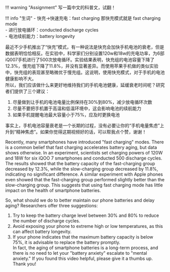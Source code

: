 !!! warning "Assignment"
	写一篇中文的科普文，试翻！

!!! info "生词"
	- 快充→快速充电：fast charging 那快充模式就是 fast charging mode  
	- 进行放电循环：conducted discharge cycles  
	- 电池续航能力：battery longevity  

最近不少手机推出了“快充”模式，有一种说法是快充会加快手机电池的衰老，但是数据表明恰恰相反。在实验中，科学家们分别设置120w和18w的充电功率，为6部iQ007手机进行了500次放电循环。实验结果表明，快充组的电池容量下降了12.3%，慢充组下降了11.8%，并没有显著差异。而使用苹果手机做的类似实验中，快充组的表现甚至略微优于慢充组。这说明，使用快充模式，对于手机的电池健康影响不大。  
所以，我们应该做什么来更好地维持我们的手机电池健康，延缓衰老时间呢？研究者们提供了三个建议：  
1. 尽量做到让手机的电池电量比例保持在30%到80%，减少放电循环次数  
2. 尽量不要把手机置于高温和低温环境中，这会影响电池的续航能力  
3. 如果手机提醒电池最大容量小于75%，应及时更换电池  

事实上，手机电池容量衰老是一个长期的过程，没有必要让你的“手机电量焦虑”上升到“精神焦虑”。如果你觉得这期视频好的话，可以帮我点个赞，谢谢！  

Recently, many smartphones have introduced "fast charging" modes. There is a common belief that fast charging accelerates battery aging, but data shows otherwise. In an experiment, scientists set charging powers of 120W and 18W for six iQOO 7 smartphones and conducted 500 discharge cycles. The results showed that the battery capacity of the fast-charging group decreased by 12.3%, while the slow-charging group decreased by 11.8%, indicating no significant difference. A similar experiment with Apple phones even showed that the fast-charging group performed slightly better than the slow-charging group. This suggests that using fast charging mode has little impact on the health of smartphone batteries.  

So, what should we do to better maintain our phone batteries and delay aging? Researchers offer three suggestions:  
1. Try to keep the battery charge level between 30% and 80% to reduce the number of discharge cycles.  
2. Avoid exposing your phone to extreme high or low temperatures, as this can affect battery longevity.  
3. If your phone indicates that the maximum battery capacity is below 75%, it is advisable to replace the battery promptly.  
In fact, the aging of smartphone batteries is a long-term process, and there is no need to let your "battery anxiety" escalate to "mental anxiety." If you found this video helpful, please give it a thumbs up. Thank you!  

